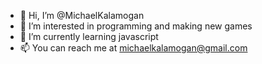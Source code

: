 - 👋 Hi, I’m @MichaelKalamogan
- 👀 I’m interested in programming and making new games
- 🌱 I’m currently learning javascript
- 📫 You can reach me at michaelkalamogan@gmail.com

<!---
MichaelKalamogan/MichaelKalamogan is a ✨ special ✨ repository because its `README.md` (this file) appears on your GitHub profile.
You can click the Preview link to take a look at your changes.
--->
